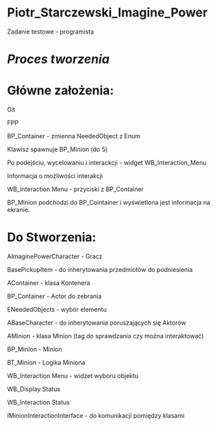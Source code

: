 # Piotr_Starczewski_Imagine_Power
Zadanie testowe - programista

# *Proces tworzenia*
#  Główne założenia:

Git

FPP

BP_Container - zmienna NeededObject z Enum

Klawisz spawnuje BP_Minion (do 5)

Po podejściu, wycelowaniu i interackcji - widget WB_Interaction_Menu

Informacja o możliwości interakcji

WB_Interaction Menu - przyciski z BP_Container

BP_Minion podchodzi do BP_Cointainer i wyświetlona jest informacja na ekranie.



#  Do Stworzenia:

AImaginePowerCharacter - Gracz

BasePickupItem - do inherytowania przedmiotów do podniesienia

AContainer - klasa Kontenera 

BP_Container - Actor do zebrania

ENeededObjects - wybór elementu

ABaseCharacter - do inherytowania poruszających się Aktorów

AMinion - klasa Minion (tag do sprawdzania czy można interaktować)

BP_Minion - Minion 

BT_Minion - Logika Miniona

WB_Interaction Menu - widżet wyboru objektu

WB_Display Status

WB_Interaction Status

IMinionInteractionInterface - do komunikacji pomiędzy klasami
